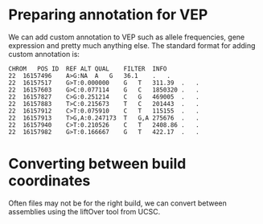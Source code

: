
# Preparing annotation for VEP

We can add custom annotation to VEP such as allele frequencies, gene expression and pretty much anything else.
The standard format for adding custom annotation is:
```
CHROM	POS	ID	REF	ALT	QUAL	FILTER	INFO
22	16157496	A>G:NA	A	G	36.1	.	.
22	16157517	G>T:0.000000	G	T	311.39	.	.
22	16157603	G>C:0.077114	G	C	1850320	.	.
22	16157827	C>G:0.251214	C	G	469005	.	.
22	16157883	T>C:0.215673	T	C	201443	.	.
22	16157912	C>T:0.075910	C	T	115155	.	.
22	16157913	T>G,A:0.247173	T	G,A	275676	.	.
22	16157940	C>T:0.210526	C	T	2408.86	.	.
22	16157982	G>T:0.166667	G	T	422.17	.	.
```
# Converting between build coordinates

Often files may not be for the right build, we can convert between assemblies using the liftOver tool from UCSC.
